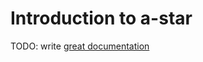 # Introduction to a-star

TODO: write [great documentation](http://jacobian.org/writing/great-documentation/what-to-write/)
